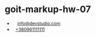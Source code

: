 # goit-markup-hw-07

 <ul class="header__contact">
          <li class="header__item">
            <a class="header__contact-link" href="mailto:info@devstudio.com"
              ><svg class="header__contact-icon" width="16" height="12"><use href="./images/icon/icons.svg#mail"></use></svg>info@devstudio.com
            </a>
          </li>
          <li class="header__item">
            <a class="header__contact-link" href="tel:+380961111111"
              ><svg class="header__contact-icon" width="10" height="16"><use href="./images/icon/icons.svg#tel"></use></svg>+380961111111
            </a>
          </li>
        </ul>
